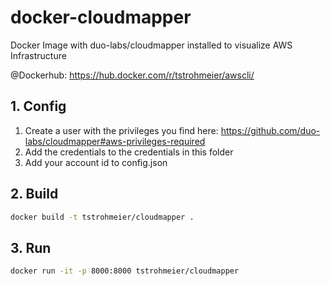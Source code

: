 # docker-cloudmapper
Docker Image with duo-labs/cloudmapper installed to visualize AWS Infrastructure

@Dockerhub: https://hub.docker.com/r/tstrohmeier/awscli/

## 1. Config

1. Create a user with the privileges you find here: https://github.com/duo-labs/cloudmapper#aws-privileges-required
2. Add the credentials to the credentials in this folder
3. Add your account id to config.json

## 2. Build

``` bash
docker build -t tstrohmeier/cloudmapper .
```

## 3. Run

``` bash
docker run -it -p 8000:8000 tstrohmeier/cloudmapper
```
